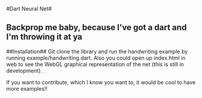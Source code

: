 #Dart Neural Net#
## Backprop me baby, because I've got a dart and I'm throwing it at ya ##

##Installation##
Git clone the library and run the handwriting example by running example/handwriting.dart. Also you could open up index.html in web to see the WebGL graphical representation of the net (this is still in development).

If you want to contribute, which I know you want to, it would be cool to have more examples!!
